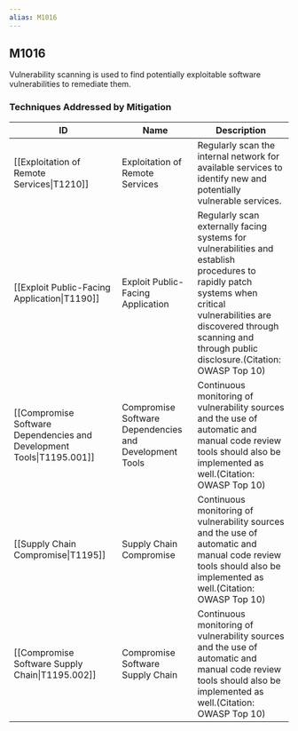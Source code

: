 ```yaml
---
alias: M1016
---
```


## M1016

Vulnerability scanning is used to find potentially exploitable software vulnerabilities to remediate them.


### Techniques Addressed by Mitigation

| ID | Name | Description |
| --- | --- | --- |
| [[Exploitation of Remote Services\|T1210]] | Exploitation of Remote Services | Regularly scan the internal network for available services to identify new and potentially vulnerable services. |
| [[Exploit Public-Facing Application\|T1190]] | Exploit Public-Facing Application | Regularly scan externally facing systems for vulnerabilities and establish procedures to rapidly patch systems when critical vulnerabilities are discovered through scanning and through public disclosure.(Citation: OWASP Top 10) |
| [[Compromise Software Dependencies and Development Tools\|T1195.001]] | Compromise Software Dependencies and Development Tools | Continuous monitoring of vulnerability sources and the use of automatic and manual code review tools should also be implemented as well.(Citation: OWASP Top 10) |
| [[Supply Chain Compromise\|T1195]] | Supply Chain Compromise | Continuous monitoring of vulnerability sources and the use of automatic and manual code review tools should also be implemented as well.(Citation: OWASP Top 10) |
| [[Compromise Software Supply Chain\|T1195.002]] | Compromise Software Supply Chain | Continuous monitoring of vulnerability sources and the use of automatic and manual code review tools should also be implemented as well.(Citation: OWASP Top 10) |

